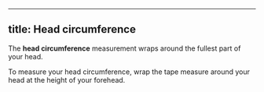 ***

## title: Head circumference

The **head circumference** measurement wraps around the fullest part of your head.

To measure your head circumference, wrap the tape measure around your head at the height of your forehead.
